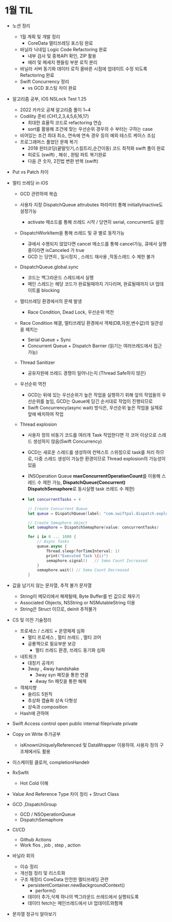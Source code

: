 # 1월 TIL
* 노션 정리
  * 1월 계획 및 개발 정리
    * CoreData 멀티쓰레딩 포스팅 완료
  * 바닐라 닉네임 Logic Code Refactoring 완료
    * 내부 검사 및 중복API 확인, ZIP 활용
    * 에러 및 메세지 핸들링 부분 로직 분리
  * 바닐라 서버 동기화 데이터 로직 올바른 시점에 업데이트 수정 되도록 Refactoring 완료
  * Swift Concurrency 정리
    * vs GCD 포스팅 차이 완료
  
* 알고리즘 공부, iOS NSLock Test 1.25
  * 2022 카카오 공채 알고리즘 풀이 1~4
  * Codility 준비 (CH1,2,3,4,5,6,16,17)
    * 최대한 효율적 코드로 refactoring 연습
    * sort를 활용해 조건에 맞는 우선순위 경우의 수 부터는 구하는 case
  * 비어있는 조건 최대 최소, 연속에 연속 경우 등의 예외 테스트 케이스 조심
  * 프로그래머스 풀었던 문제 복기
    * 2018 윈터코딩(끝말잇기,스킬트리,순간이동) 코드 최적화 swift 풀이 완료
    * 피로도 (swift) , 해쉬 , 완탐 파트 복기완료
    * 다음 큰 숫자, 2진법 변환 반복 (swift)
  
* Put vs Patch 차이

* 멀티 쓰레딩 in iOS
  * GCD 관련하여 복습
  * 사용자 지정 DispatchQueue attrubutes 파라미터 통해 initiallyInactive도 설정가능
    
    * activate 메소드를 통해 쓰레드 시작 / 당연히 serial, concurrent도 설정
  * DispatchWorkItem을 통해 쓰레드 및 큐 별로 동작가능
    * 큐에서 수행되지 않았다면 cancel 메소드를 통해 cancel가능, 큐에서 실행중이라면 isCanceled 가 true
    * GCD 는 당연히 , 일시정지 , 스레드 재사용 ,작동스레드 수 제한 불가
  * DispatchQueue.global.sync
    * 코드는 백그라운드 스레드에서 실행
    * 메인 스레드는 해당 코드가 완료될때까지 기다리며, 완료될때까지 UI 업데이트를 blocking
  * 멀티쓰레딩 환경에서의 문제 발생
    
    * Race Condition, Dead Lock, 우선순위 역전
  * Race Condition 해결, 멀티쓰레딩 환경에서 객체(DB,자원,변수값)의 일관성을 헤치는
    * Serial Queue + Sync
    * Concurrent Queue + Dispatch Barrier (읽기는 여러쓰레드에서 접근 가능)
  * Thread Sanitizer
    
    * 공유자원에 쓰레드 경쟁이 일어나는지 (Thread Safe하지 않은)
  * 우선순위 역전
    * GCD는 뒤에 있는 우선순위가 높은 작업을 실행하기 위해 앞의 작업들의 우선순위를 높임, GCD는 Queue에 담긴 순서대로 작업이 진행되므로
    * Swift Concurrency(async wait) 방식은, 우선순위 높은 작업을 실제로 앞에 배치하여 작업
  * Thread explosion
    * 사용자 정의 비동기 코드를 여러개 Task 작업한다면 각 코어 이상으로 스레드 생성하지 않음(Swift Concurrency)
    
    * GCD는 새로운 스레드를 생성하여 컨텍스트 스위칭으로 task를 처리 하므로, 다중 스레드 생성이 가능한 환경이므로 Thread explosion의 가능성이 있음
    
    * (NSOperation Queue **maxConcurrentOperationCount**를 이용해 스레드 수 제한 가능, **DispatchQueue(Concurrent)** **DispatchSemaphore**로 동시실행 task 쓰레드 수 제한)
    
    * ```swift
      let concurrentTasks = 4
      
      // Create Concurrent Queue
      let queue = DispatchQueue(label: "com.swiftpal.dispatch.explosion", attributes: .concurrent)
      
      // Create Semaphore object
      let semaphore = DispatchSemaphore(value: concurrentTasks)
      
      for i in 0 ... 1000 {
          // Async Tasks
          queue.async {
              Thread.sleep(forTimeInterval: 1)
              print("Executed Task \(i)")
              semaphore.signal()   // Sema Count Increased
          }
          semaphore.wait() // Sema Count Decreased
      }
      ```
    
  
* 값을 남기지 않는 문자열, 추적 불가 문자열
  * String이 메모리에서 해제될때, Byte Buffer를 빈 값으로 채우기
  * Associated Objects, NSString or NSMutableString 이용
  * String은 Struct 이므로, deinit 추적불가
  
* CS 및 이전 기술정리
  * 프로세스 / 스레드 + 운영체제 심화
    * 멀티 프로세스 , 멀티 쓰레드 , 멀티 코어
    * 공룡책으로 필요부분 보강
      * 멀티 쓰레드 환경, 쓰레드 동기화 심화
  * 네트워크
    * 대칭키 공개키
    * 3way , 4way handshake
      * 3way syn 패킷을 통한 연결
      * 4way fin 패킷을 통한 해제
  * 객체지향
    * 솔리드 5원칙
    * 추상화 캡슐화 상속 다형성
    * 상속과 composition
  * Hash에 관하여
  
* Swift Access control open public internal fileprivate private 

* Copy on Write 추가공부
  
  * isKnownUniquelyReferenced 및 DataWrapper 이용하여. 사용자 정의 구조체에서도 활용
  
* 이스케이핑 클로저, completionHandelr

* RxSwfit
  
  * Hot Cold 이해
  
* Value And Reference Type 차이 정리 + Struct Class

* GCD ,DispatchGroup
  * GCD / NSOperationQueue
  * DispatchSemaphore
  
* CI/CD
  * Github Actions
  * Work flos , job , step , action
  
* 바닐라 회의
  * 이슈 정리
  * 개선점 정리 및 리스트화
  * 구조 재정리 CoreData 안전한 멀티쓰레딩 관련
    * persistentContainer.newBackgroundContext()
      * perform()
    * 데이터 추가,삭제 하나의 백그라운드 쓰레드에서 실행되도록
    * 데이터 fetch는 메인쓰레드에서 UI 업데이트와함께
  
* 문자열 정규식 알아보기
